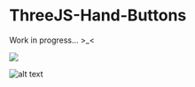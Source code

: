# ThreeJS-Hand-Buttons
Work in progress... >_&lt;

<img src="[](https://github.com/NafisRayan/ThreeJS-Hand-Buttons/blob/main/ss.png)">


![alt text](https://github.com/[username]/[reponame]/blob/[branch]/image.jpg?raw=true)
